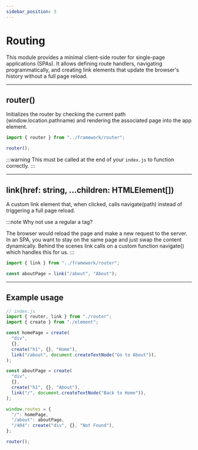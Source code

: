 ```yaml
---
sidebar_position: 3
---
```


# Routing

This module provides a minimal client-side router for single-page applications (SPAs).
It allows defining route handlers, navigating programmatically, and creating link
elements that update the browser's history without a full page reload.

---

## router()

Initializes the router by checking the current path (window.location.pathname) and rendering the associated page into the app element.

```js
import { router } from "../framework/router";

router();
```

:::warning
This must be called at the end of your `index.js` to function correctly.
:::

---

## link(href: string, ...children: HTMLElement[])

A custom link element that, when clicked, calls navigate(path) instead of triggering a full page reload.

:::note
Why not use a regular a tag?

The browser would reload the page and make a new request to the server.
In an SPA, you want to stay on the same page and just swap the content dynamically. Behind the scenes link calls on a custom function navigate() which
handles this for us.
:::

```js
import { link } from "../framework/router";

const aboutPage = link("/about", "About");
```

---

## Example usage

```js
// index.js
import { router, link } from "./router";
import { create } from "./element";

const homePage = create(
  "div",
  {},
  create("h1", {}, "Home"),
  link("/about", document.createTextNode("Go to About")),
);

const aboutPage = create(
  "div",
  {},
  create("h1", {}, "About"),
  link("/", document.createTextNode("Back to Home")),
);

window.routes = {
  "/": homePage,
  "/about": aboutPage,
  "/404": create("div", {}, "Not Found"),
};

router();
```
